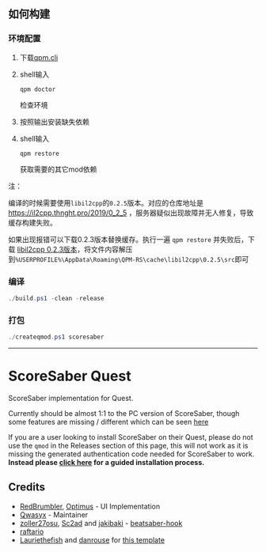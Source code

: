 ## 如何构建

### 环境配置

 1. 下载[qpm.cli](https://github.com/QuestPackageManager/QPM.CLI)
 1. shell输入

    ```
    qpm doctor
    ```

    检查环境
 1. 按照输出安装缺失依赖
 1. shell输入
    ```
    qpm restore
    ```
    获取需要的其它mod依赖

注：

编译的时候需要使用`libil2cpp`的`0.2.5`版本。对应的仓库地址是 <https://il2cpp.thnght.pro/2019/0_2_5> ，服务器疑似出现故障并无人修复，导致缓存构建失败。

如果出现报错可以下载0.2.3版本替换缓存。执行一遍 `qpm restore` 并失败后，下载 [libil2cpp 0.2.3版本](https://drive.usercontent.google.com/download?id=1TAeF5-sazUdXCeC9Z8ggs4UkWDc61wsD&export=download&authuser=0)，将文件内容解压到`%USERPROFILE%\AppData\Roaming\QPM-RS\cache\libil2cpp\0.2.5\src`即可

### 编译

```powershell
./build.ps1 -clean -release
```

### 打包

```powershell
./createqmod.ps1 scoresaber
```

---

# ScoreSaber Quest

ScoreSaber implementation for Quest.

Currently should be almost 1:1 to the PC version of ScoreSaber, though some features are missing / different which can be seen [here](https://github.com/ScoreSaber/ScoreSaber-Quest/issues?q=is%3Aissue+is%3Aopen+label%3Afeature-parity)

If you are a user looking to install ScoreSaber on their Quest, please do not use the `qmod` in the Releases section of this page, this will not work as it is missing the generated authentication code needed for ScoreSaber to work. **Instead please [click here](https://scoresaber.com/quest) for a guided installation process.**

## Credits

-  [RedBrumbler](https://github.com/RedBrumbler), [Optimus](OptimusChen) - UI Implementation
-  [Qwasyx](https://github.com/Qwasyx) - Maintainer
-  [zoller27osu](https://github.com/zoller27osu), [Sc2ad](https://github.com/Sc2ad) and [jakibaki](https://github.com/jakibaki) - [beatsaber-hook](https://github.com/sc2ad/beatsaber-hook)
-  [raftario](https://github.com/raftario)
-  [Lauriethefish](https://github.com/Lauriethefish) and [danrouse](https://github.com/danrouse) for [this template](https://github.com/Lauriethefish/quest-mod-template)

